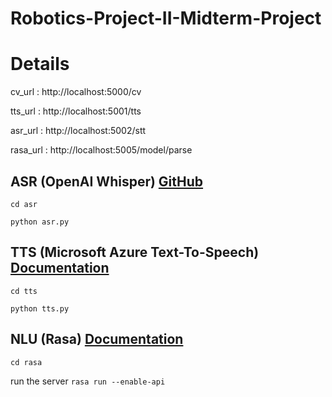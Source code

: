# Robotics-Project-II-Midterm-Project

# Details

cv_url : http://localhost:5000/cv

tts_url : http://localhost:5001/tts

asr_url : http://localhost:5002/stt

rasa_url : http://localhost:5005/model/parse

## ASR (OpenAI Whisper) [GitHub](https://github.com/openai/whisper)

`cd asr`

`python asr.py`

## TTS (Microsoft Azure Text-To-Speech) [Documentation](https://learn.microsoft.com/en-us/azure/cognitive-services/speech-service/index-text-to-speech)

`cd tts`

`python tts.py`

## NLU (Rasa) [Documentation](https://rasa.com/docs/rasa/)

`cd rasa`

run the server
`rasa run --enable-api`
